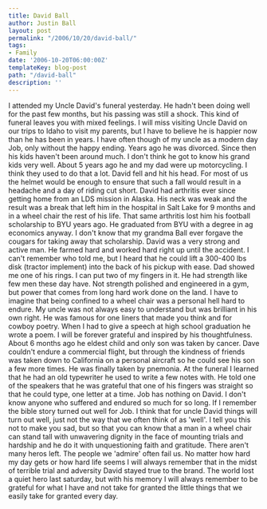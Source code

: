 ```yaml
---
title: David Ball
author: Justin Ball
layout: post
permalink: "/2006/10/20/david-ball/"
tags:
- Family
date: '2006-10-20T06:00:00Z'
templateKey: blog-post
path: "/david-ball"
description: ''
---
```


I attended my Uncle David's funeral yesterday. He hadn't been doing well for the past few months, but his passing was still a shock. This kind of funeral leaves you with mixed feelings. I will miss visiting Uncle David on our trips to Idaho to visit my parents, but I have to believe he is happier now than he has been in years. I have often though of my uncle as a modern day Job, only without the happy ending. Years ago he was divorced. Since then his kids haven't been around much. I don't think he got to know his grand kids very well. About 5 years ago he and my dad were up motorcycling. I think they used to do that a lot. David fell and hit his head. For most of us the helmet would be enough to ensure that such a fall would result in a headache and a day of riding cut short. David had arthritis ever since getting home from an LDS mission in Alaska. His neck was weak and the result was a break that left him in the hospital in Salt Lake for 9 months and in a wheel chair the rest of his life. That same arthritis lost him his football scholarship to BYU years ago. He graduated from BYU with a degree in ag economics anyway. I don't know that my grandma Ball ever forgave the cougars for taking away that scholarship.
David was a very strong and active man. He farmed hard and worked hard right up until the accident. I can't remember who told me, but I heard that he could lift a 300-400 lbs disk (tractor implement) into the back of his pickup with ease. Dad showed me one of his rings. I can put two of my fingers in it. He had strength like few men these day have. Not strength polished and engineered in a gym, but power that comes from long hard work done on the land. I have to imagine that being confined to a wheel chair was a personal hell hard to endure.
My uncle was not always easy to understand but was brilliant in his own right. He was famous for one liners that made you think and for cowboy poetry. When I had to give a speech at high school graduation he wrote a poem. I will be forever grateful and inspired by his thoughtfulness.
About 6 months ago he eldest child and only son was taken by cancer. Dave couldn't endure a commercial flight, but through the kindness of friends was taken down to California on a personal aircraft so he could see his son a few more times.
He was finally taken by pnemonia.
At the funeral I learned that he had an old typewriter he used to write a few notes with. He told one of the speakers that he was grateful that one of his fingers was straight so that he could type, one letter at a time.
Job has nothing on David. I don't know anyone who suffered and endured so much for so long. If I remember the bible story turned out well for Job. I think that for uncle David things will turn out well, just not the way that we often think of as 'well'.
I tell you this not to make you sad, but so that you can know that a man in a wheel chair can stand tall with unwavering dignity in the face of mounting trials and hardship and he do it with unquestioning faith and gratitude.
There aren't many heros left. The people we 'admire' often fail us. No matter how hard my day gets or how hard life seems I will always remember that in the midst of terrible trial and adversity David stayed true to the brand. The world lost a quiet hero last saturday, but with his memory I will always remember to be grateful for what I have and not take for granted the little things that we easily take for granted every day.
